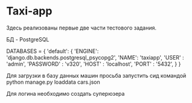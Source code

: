 # Taxi-app
Здесь реализованы первые две части тестового задания.

БД - PostgreSQL

DATABASES = {
    'default': {
        'ENGINE': 'django.db.backends.postgresql_psycopg2',
         'NAME': 'taxiapp',
         'USER' : 'admin',
         'PASSWORD' : 'v320',
         'HOST' : 'localhost',
         'PORT' : '5432',
    }
}


Для загрузки в базу данных машин просьба запустить сид командой python manage.py loaddata сars.json

Для логина необходимо создать суперюзера
